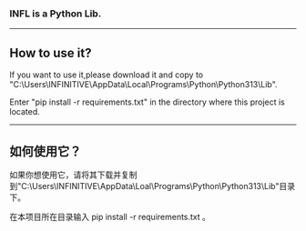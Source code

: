 ### INFL is a Python Lib.

---

## How to use it?

If you want to use it,please download it and copy to "C:\Users\INFINITIVE\AppData\Local\Programs\Python\Python313\Lib\".

Enter "pip install -r requirements.txt" in the directory where this project is located.

---

## 如何使用它？

如果你想使用它，请将其下载并复制到"C:\Users\INFINITIVE\AppData\Loal\Programs\Python\Python313\Lib\"目录下。

在本项目所在目录输入 pip install -r requirements.txt 。

